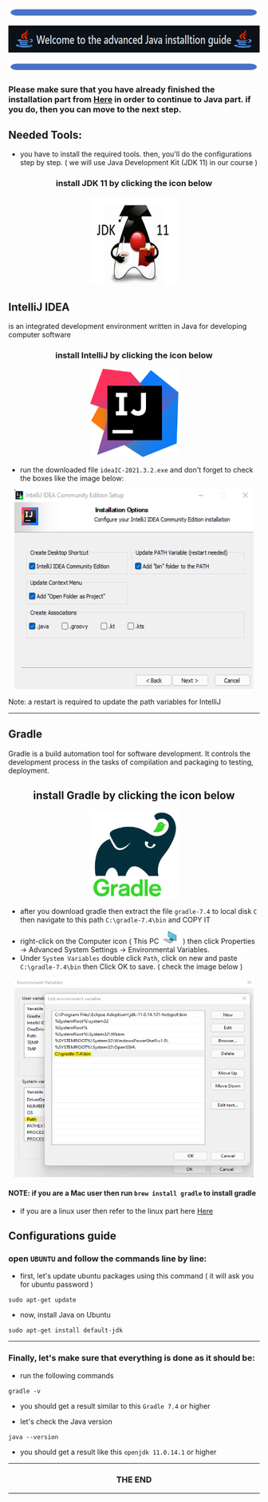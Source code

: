 <img  src="images/line-down2.png" alt="Java">
<p align="center"><img  src="images/welcome.png" alt="Java"></p>
<img  src="images/line-down2.png" alt="Java">

### Please make sure that you have already finished the installation part from <a href="../../Computer Setup Guide/installation tutorial.md">Here</a> in order to continue to Java part. if you do, then you can move to the next step.

## Needed Tools:
- you have to install the required tools. then, you'll do the configurations step by step. ( we will use Java Development Kit (JDK 11) in our course )


<h3 align="center"> install JDK 11 by clicking the icon below </h3>
<p align="center"> <kbd><a href="https://github.com/adoptium/temurin11-binaries/releases/download/jdk-11.0.14.1%2B1/OpenJDK11U-jdk_x64_windows_hotspot_11.0.14.1_1.msi"> <img height="177px" width="177px" src="images/JDK.jpg" alt="IntelliJ"></a></kbd>


  
## IntelliJ IDEA
is an integrated development environment written in Java for developing computer software
<h3 align="center"> install IntelliJ by clicking the icon below </h3>

<p align="center"> <kbd><a href="https://download-cdn.jetbrains.com/idea/ideaIC-2021.3.2.exe"> <img height="177px" width="177px" src="images/IntelliJ.png" alt="IntelliJ"></a></kbd>

- run the downloaded file `ideaIC-2021.3.2.exe` and don't forget to check the boxes like the image below:
  
<p align="center"><kbd> <img height="400px" width="480px" src="images/IntelliJ-config.png" alt="IntelliJ-config"></kbd> </p>

Note: a restart is required to update the path variables for IntelliJ

<hr>

## Gradle
Gradle is a build automation tool for software development. It controls the development process in the tasks of compilation and packaging to testing, deployment.

<h2 align="center"> install Gradle by clicking the icon below </h2>
<p align="center"> <kbd><a href="https://services.gradle.org/distributions/gradle-7.4-bin.zip"> <img height="177px" width="177px" src="images/gradle.png" alt="Gradle"></a>

- after you download gradle then extract the file `gradle-7.4` to local disk `C` then navigate to this path `C:\gradle-7.4\bin` and COPY IT 
- right-click on the Computer icon ( This PC<img height="40px" width="44px" src="images/this-pc.png" alt="This Pc"> )  then click Properties -> Advanced System Settings -> Environmental Variables.
- Under `System Variables` double click `Path`, click on new and paste `C:\gradle-7.4\bin` then Click OK to save. ( check the image below )

<p align="center"><kbd> <img height="400px" width="480px" src="images/system-env.png" alt="IntelliJ-config"></kbd> </p>
  
#### NOTE: if you are a Mac user then run `brew install gradle` to install gradle
- if you are a linux user then refer to the linux part here <a href="https://gradle.org/install/#manually">Here</a>
  
## Configurations guide
### open `UBUNTU` and follow the commands line by line:
 
- first, let's update ubuntu packages using this command ( it will ask you for ubuntu password )
  
```
sudo apt-get update
```
- now, install Java on Ubuntu
  
```
sudo apt-get install default-jdk
```
  
<hr>

### Finally, let's make sure that everything is done as it should be:
- run the following commands
```
gradle -v
```
- you should get a result similar to this `Gradle 7.4` or higher
  
  
- let's check the Java version
```
java --version
```
- you should get a result like this `openjdk 11.0.14.1` or higher

<hr>
<h3 align="center"> THE END </h3>
<hr>
